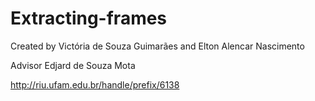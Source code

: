 # Extracting-frames
Created by Victória de Souza Guimarães and Elton Alencar Nascimento

Advisor Edjard de Souza Mota 

http://riu.ufam.edu.br/handle/prefix/6138
